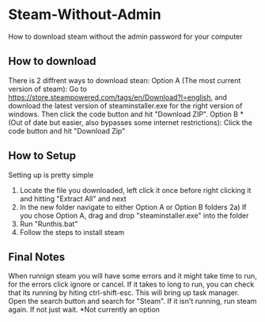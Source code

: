 # Steam-Without-Admin
How to download steam without the admin password for your computer

## How to download
There is 2 diffrent ways to download stean:
Option A (The most current version of steam): Go to https://store.steampowered.com/tags/en/Download?l=english, and download the latest version of steaminstaller.exe for the right version of windows. Then click the code button and hit "Download ZIP". 
Option B * (Out of date but easier, also bypasses some internet restrictions): Click the code button and hit "Download Zip"

## How to Setup
Setting up is pretty simple
1) Locate the file you downloaded, left click it once before right clicking it and hitting "Extract All" and next 
2) In the new folder navigate to either Option A or Option B folders
2a) If you chose Option A, drag and drop "steaminstaller.exe" into the folder
3) Run "Runthis.bat"
4) Follow the steps to install steam

## Final Notes
When runnign steam you will have some errors and it might take time to run, for the errors click ignore or cancel. If it takes to long to run, you can check that its running by hiting ctrl-shift-esc. This will bring up task manager. Open the search button and search for "Steam". If it isn't running, run steam again. If not just wait.
*Not currently an option
